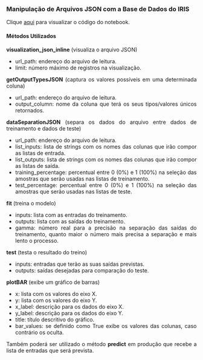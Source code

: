 <h3>Manipulação de Arquivos JSON com a Base de Dados do IRIS</h3>
<p align="justify">Clique <a href="https://github.com/aiquantumneuro/treinamento_e_predicao_com_json/blob/main/note.ipynb">aqui</a> para visualizar o código do notebook.</p>
<div align="justify">
<h4>Métodos Utilizados</h4>

<b>visualization_json_inline</b> (visualiza o arquivo JSON)
<ul>
<li>url_path: endereço do arquivo de leitura.</li>
<li>limit: número máximo de registros na visualização.</li>
</ul>

<b>getOutputTypesJSON</b> (captura os valores possíveis em uma determinada coluna)
<ul>
<li>url_path: endereço do arquivo de leitura.</li>
<li>output_column: nome da coluna que terá os seus tipos/valores únicos retornados.</li>
</ul>

<b>dataSeparationJSON</b> (separa os dados do arquivo entre dados de treinamento e dados de teste)
<ul>
<li>url_path: endereço do arquivo de leitura.</li>
<li>list_inputs: lista de strings com os nomes das colunas que irão compor as listas de entrada.</li>
<li>list_outputs: lista de strings com os nomes das colunas que irão compor as listas de saída.</li>
<li>training_percentage: percentual entre 0 (0%) e 1 (100%) na seleção das amostras que serão usadas nas listas de treinamento.</li>
<li>test_percentage: percentual entre 0 (0%) e 1 (100%) na seleção das amostras que serão usadas nas listas de teste.</li>
</ul>

<b>fit</b> (treina o modelo)
<ul>
<li>inputs: lista com as entradas do treinamento.</li>
<li>outputs: lista com as saídas do treinamento.</li>
<li>gamma: número real para a precisão na separação das saídas do treinamento, quanto maior o número mais precisa a separação e mais lento o processo.</li>
</ul>

<b>test</b> (testa o resultado do treino)
<ul>
<li>inputs: entradas que terão as suas saídas previstas.</li>
<li>outputs: saídas desejadas para comparação do teste.</li>
</ul>

<b>plotBAR</b> (exibe um gráfico de barras)
<ul>
<li>x: lista com os valores do eixo X.</li>
<li>y: lista com os valores do eixo Y.</li>
<li>x_label: descrição para os dados do eixo X.</li>
<li>y_label: descrição para os dados do eixo Y.</li>
<li>title: título descritivo do gráfico.</li>
<li>bar_values: se definido como True exibe os valores das colunas, caso contrário os oculta.</li>
</ul>

<p align="justify">Também poderá ser utilizado o método <b>predict</b> em produção que recebe a lista de entradas que será prevista.</p>
</div>
